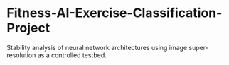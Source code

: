 # Fitness-AI-Exercise-Classification-Project
Stability analysis of neural network architectures using image super-resolution as a controlled testbed.
